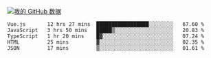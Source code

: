 [![我的 GitHub 数据](https://github-readme-stats.vercel.app/api?username=unbrain&?theme=dark)]()

<!--START_SECTION:waka-->
```text
Vue.js       12 hrs 27 mins  █████████████████░░░░░░░░   67.60 % 
JavaScript   3 hrs 50 mins   █████▒░░░░░░░░░░░░░░░░░░░   20.83 % 
TypeScript   1 hr 20 mins    █▓░░░░░░░░░░░░░░░░░░░░░░░   07.24 % 
HTML         25 mins         ▓░░░░░░░░░░░░░░░░░░░░░░░░   02.35 % 
JSON         17 mins         ▒░░░░░░░░░░░░░░░░░░░░░░░░   01.61 % 
```
<!--END_SECTION:waka-->
